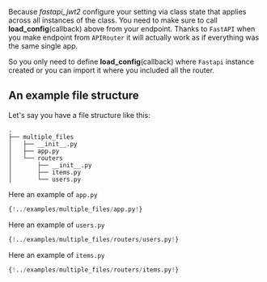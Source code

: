 Because *fastapi_jwt2* configure your setting via class state that applies across all instances of the class. You need to make sure to call **load_config**(callback) above from your endpoint. Thanks to `FastAPI` when you make endpoint from `APIRouter` it will actually work as if everything was the same single app.

So you only need to define **load_config**(callback) where `Fastapi` instance created or you can import it where you included all the router. 

## An example file structure

Let's say you have a file structure like this:

```
.
├── multiple_files
│   ├── __init__.py
│   ├── app.py
│   └── routers
│       ├── __init__.py
│       ├── items.py
│       └── users.py
```

Here an example of `app.py`

```python
{!../examples/multiple_files/app.py!}
```

Here an example of `users.py`

```python
{!../examples/multiple_files/routers/users.py!}
```

Here an example of `items.py`

```python
{!../examples/multiple_files/routers/items.py!}
```
